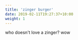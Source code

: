 ```yaml
---
title: 'zinger burger'
date: 2019-02-11T19:27:37+10:00
weight: 1
---
```


who doesn't love a zinger? wow